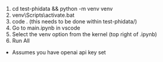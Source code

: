 1. cd test-phidata && python -m venv venv
2. venv\Scripts\activate.bat
3. code . (this needs to be done within test-phidata/)
4. Go to main.ipynb in vscode
5. Select the venv option from the kernel (top right of .ipynb)
6. Run All

* Assumes you have openai api key set